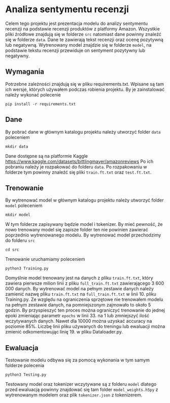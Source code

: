 # Analiza sentymentu recenzji

Celem tego projektu jest prezentacja modelu do analizy sentymentu recenzji na podstawie recenzji produktów z platformy Amazon.
Wszystkie pliki źródłowe znajdują się w folderze ```src``` natomiast dane powinny znaleźć się w folderze ```data```. Dane te zawierają tekst recenzji oraz ocenę pozytywną lub negatywną. Wytrenowany model znajdzie się w folderze ```model```, na podstawie tekstu recenzji przewiduje on sentyment pozytywny lub negatywny.

## Wymagania

Potrzebne zależności znajdują się w pliku requirements.txt. Wpisane są tam ich wersje, których używałem podczas robienia projektu.
By je zainstalować należy wykonać polecenie 
``` 
pip install -r requirements.txt
```

## Dane

By pobrać dane w głównym katalogu projektu należy utworzyć folder ```data``` poleceniem
```
mkdir data
```
Dane dostępne są na platformie Kaggle https://www.kaggle.com/datasets/bittlingmayer/amazonreviews
Po ich pobraniu należy je rozpakować do folderu ```data```. Po rozpakowaniu w folderze tym powinny znaleźć się pliki ```train.ft.txt``` oraz ```test.ft.txt```.

## Trenowanie

By wytrenować model w głównym katalogu projektu należy utworzyć folder ```model``` poleceniem
```
mkdir model
```
W tym folderze zapisywany będzie model i tokenizer.
By mieć pewność, że nowo trenowany model się zapisze folder ten nie powinien zawierać poprzednio wytrenowanego modelu.
By wytrenować model przechodzimy do folderu ```src```
```
cd src
```
Trenowanie uruchamiamy poleceniem
```
python3 Training.py
```
Domyślnie model trenowany jest na danych z pliku ```train.ft.txt```, który zawiera pierwsze milion linii z pliku ```full_train.ft.txt``` zawierającego 3 600 000 danych. By wytrenować model na pełnym zestawie danych należy zamienić nazwę pliku ```train.ft.txt``` na ```full_train.ft.txt``` w linii 10. pliku Training.py.
Ze względu na ograniczenia sprzętowe nie trenowałem modelu na pełnym zestawie danych, na pomniejszonym zajmowało to około 5 godzin. By przyspieszyć ten proces można ograniczyć trenowanie do jednej epoki zmieniając parametr ```epochs``` w linii 33. na 1 lub zmniejszyć ilość wczytywanych danych. Nawet dla 10000 można uzyskać accuracy na poziomie 85%. Liczbę linii pliku używanych do treningu lub ewaluacji można zmienić odkomentowując linię 19. w pliku Dataloader.py.

## Ewaluacja

Testowanie modelu odbywa się za pomocą wykonania w tym samym folderze polecenia
```
python3 Testing.py
```
Testowany model oraz tokenizer wczytywane są z folderu ```model``` dlatego przed ewaluacją powinny znajdować się tam folder ```model_weights.h5py``` z wytrenowanym modelem oraz plik ```tokenizer.json``` z tokenizerem. 